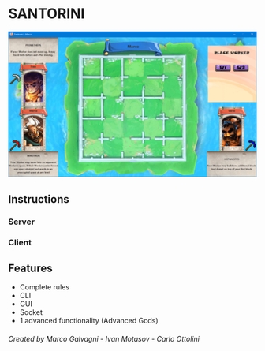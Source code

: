 # SANTORINI

![alt text](deliveries/Board.png)

## Instructions
### Server
### Client
## Features
* Complete rules
* CLI
* GUI
* Socket
* 1 advanced functionality (Advanced Gods)
###### Created by Marco Galvagni - Ivan Motasov - Carlo Ottolini
